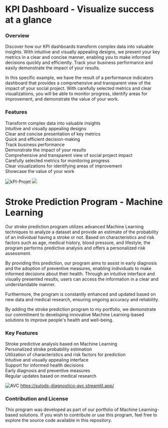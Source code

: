 # KPI Dashboard - Visualize success at a glance
### Overview
Discover how our KPI dashboards transform complex data into valuable insights. With intuitive and visually appealing designs, we present your key metrics in a clear and concise manner, enabling you to make informed decisions quickly and efficiently. Track your business performance and easily demonstrate the impact of your results.

In this specific example, we have the result of a performance indicators dashboard that provides a comprehensive and transparent view of the impact of your social project. With carefully selected metrics and clear visualizations, you will be able to monitor progress, identify areas for improvement, and demonstrate the value of your work.

### Features
Transform complex data into valuable insights</br>
Intuitive and visually appealing designs</br>
Clear and concise presentation of key metrics</br>
Quick and efficient decision-making</br>
Track business performance</br>
Demonstrate the impact of your results</br>
Comprehensive and transparent view of social project impact</br>
Carefully selected metrics for monitoring progress</br>
Clear visualizations for identifying areas of improvement</br>
Showcase the value of your work</br>

![kPI-Projet](https://github.com/SuloDS/Data-Science-Projects/assets/109469430/5aa0bc65-b58c-42b4-965f-a8032eb04dcd)
![](https://www.googleapis.com/download/storage/v1/b/kaggle-user-content/o/inbox%2F9733051%2F9de19bc8674de7e909cfdc555ab8199b%2Fpower%20bi.JPG?generation=1674674584825248&alt=media)

# Stroke Prediction Program - Machine Learning
Our stroke prediction program utilizes advanced Machine Learning techniques to analyze a dataset and provide an estimate of the probability of an individual having a stroke or not. Based on characteristics and risk factors such as age, medical history, blood pressure, and lifestyle, the program performs predictive analysis and offers a personalized risk assessment.

By providing this prediction, our program aims to assist in early diagnosis and the adoption of preventive measures, enabling individuals to make informed decisions about their health. Through an intuitive interface and visually presented results, users can access the information in a clear and understandable manner.

Furthermore, the program is constantly enhanced and updated based on new data and medical research, ensuring ongoing accuracy and reliability.

By adding the stroke prediction program to my  portfolio, we demonstrate our commitment to developing innovative Machine Learning-based solutions to improve people's health and well-being.

### Key Features
Stroke predictive analysis based on Machine Learning</br>
Personalized stroke probability estimation</br>
Utilization of characteristics and risk factors for prediction</br>
Intuitive and visually appealing interface</br>
Support for informed health decisions</br>
Early diagnosis and preventive measures</br>
Regular updates based on medical research</br>

![AVC](https://github.com/SuloDS/SuloDS/assets/109469430/9ae560a4-9fa1-450b-8e9c-08c3b879b54d)
https://sulods-diagnostico-avc.streamlit.app/

### Contribution and License
This program was developed as part of our portfolio of Machine Learning-based solutions. If you wish to contribute or use this program, feel free to explore the source code available in this repository. 
